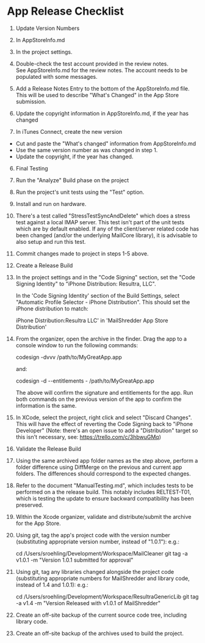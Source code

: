 # App Release Checklist

1. Update Version Numbers
  1. In AppStoreInfo.md
  3. In the project settings.

2. Double-check the test account provided in the review notes.  
See AppStoreInfo.md for the review notes. The account needs to
be populated with some messages.

3. Add a Release Notes Entry to the bottom of the AppStoreInfo.md file. This will be used to describe "What's Changed" in the App Store submission.

4. Update the copyright information in AppStoreInfo.md, if the year has changed
  
5. In iTunes Connect, create the new version
  * Cut and paste the "What's changed" information from AppStoreInfo.md
  * Use the same version number as was changed in step 1.
  * Update the copyright, if the year has changed.

6. Final Testing
  1. Run the "Analyze" Build phase on the project
  2. Run the project's unit tests using the "Test" option.
  3. Install and run on hardware.
  4. There's a test called "StressTestSyncAndDelete" which does a stress
     test against a local IMAP server. This test isn't part of the 
     unit tests which are by default enabled. If any of the 
     client/server related code has been changed (and/or the 
     underlying MailCore library), it is advisable to also setup
     and run this test. 
  
6. Commit changes made to project in steps 1-5 above.

5. Create a Release Build

  1. In the project settings and in the "Code Signing" section, set the "Code Signing Identity" to "iPhone Distribution: Resultra, LLC".

     In the 'Code Signing Identity' section of the Build Settings,
     select "Automatic Profile Selector - iPhone Distribution".
     This should set the iPhone distribution to match:
     
        iPhone Distribution:Resultra LLC' in 'MailShredder App Store Distribution'

  2. From the organizer, open the archive in the finder. Drag the 
     app to a console window to run the following commands:
     
     codesign -dvvv /path/to/MyGreatApp.app
     
     and:
     
     codesign -d --entitlements - /path/to/MyGreatApp.app
     
     The above will confirm the signature and entitlements for the
     app. Run both commands on the previous version of the app
     to confirm the information is the same.

  3. In XCode, select the project, right click and select "Discard Changes". This will have the effect of reverting the Code Signing back to "iPhone Developer" (Note: there's an open issue to add a "Distribution" target so this isn't necessary, see: https://trello.com/c/3hbwuGMq)


6. Validate the Release Build

  1. Using the same archived app folder names as the step above,
     perform a folder difference using DiffMerge on the previous
     and current app folders. The differences should correspond to
     the expected changes.

  2. Refer to the document "ManualTesting.md", which includes tests to
     be performed on a the release build. This notably includes RELTEST-T01,
     which is testing the update to ensure backward compatibility has been preserved.

7. Within the Xcode organizer, validate and distribute/submit the archive for the App Store.
  

8. Using git, tag the app's project code with the version number
   (substituting appropriate version number, instead of "1.0.1"): e.g.:

    cd /Users/sroehling/Development/Workspace/MailCleaner
	git tag -a v1.0.1 -m "Version 1.0.1 submitted for approval"
	
9. Using git, tag any libraries changed alongside the project code 
   (substituting appropriate numbers for MailShredder and library code, instead of 1.4 and 1.0.1): e.g.:

    cd /Users/sroehling/Development/Workspace/ResultraGenericLib
	git tag -a v1.4 -m "Version Released with v1.0.1 of MailShredder"
	
10. Create an off-site backup of the current source code tree, including library code.

11. Create an off-site backup of the archives used to build the project.
